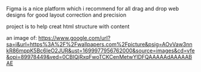 Figma is a nice platform  which i recommend for all drag and drop web designs for good layout correction and precision

project is to help creat html structure with content

an image of:
<https://www.google.com/url?sa=i&url=https%3A%2F%2Fwallpapers.com%2Fpicture&psig=AOvVaw3nnkR86mppK5Bc6IeO2JUR&ust=1699977956762000&source=images&cd=vfe&opi=89978449&ved=0CBIQjRxqFwoTCKCenMetwYIDFQAAAAAdAAAAABAE>
